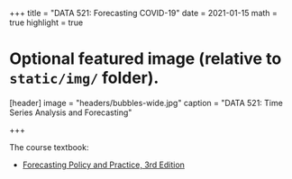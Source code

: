 +++
title = "DATA 521: Forecasting COVID-19"
date = 2021-01-15
math = true
highlight = true

# Optional featured image (relative to `static/img/` folder).
[header]
image = "headers/bubbles-wide.jpg"
caption = "DATA 521: Time Series Analysis and Forecasting"

+++

The course textbook:

+ [Forecasting Policy and Practice, 3rd Edition](https://otexts.com/fpp3/)
